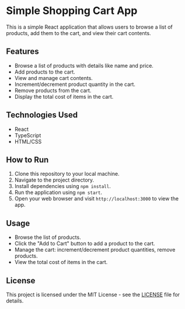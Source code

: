 # Simple Shopping Cart App

This is a simple React application that allows users to browse a list of products, add them to the cart, and view their cart contents.

## Features

- Browse a list of products with details like name and price.
- Add products to the cart.
- View and manage cart contents.
- Increment/decrement product quantity in the cart.
- Remove products from the cart.
- Display the total cost of items in the cart.

## Technologies Used

- React
- TypeScript
- HTML/CSS

## How to Run

1. Clone this repository to your local machine.
2. Navigate to the project directory.
3. Install dependencies using `npm install`.
4. Run the application using `npm start`.
5. Open your web browser and visit `http://localhost:3000` to view the app.

## Usage

- Browse the list of products.
- Click the "Add to Cart" button to add a product to the cart.
- Manage the cart: increment/decrement product quantities, remove products.
- View the total cost of items in the cart.

## License

This project is licensed under the MIT License - see the [LICENSE](LICENSE) file for details.
